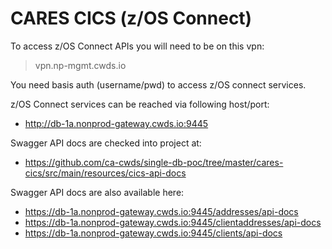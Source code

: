 # CARES CICS (z/OS Connect)
To access z/OS Connect APIs you will need to be on this vpn:
>vpn.np-mgmt.cwds.io

You need basis auth (username/pwd) to access z/OS connect services.

z/OS Connect services can be reached via following host/port:
- http://db-1a.nonprod-gateway.cwds.io:9445

Swagger API docs are checked into project at:
- https://github.com/ca-cwds/single-db-poc/tree/master/cares-cics/src/main/resources/cics-api-docs

Swagger API docs are also available here:
- https://db-1a.nonprod-gateway.cwds.io:9445/addresses/api-docs
- https://db-1a.nonprod-gateway.cwds.io:9445/clientaddresses/api-docs
- https://db-1a.nonprod-gateway.cwds.io:9445/clients/api-docs